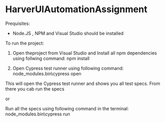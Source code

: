 # HarverUIAutomationAssignment

Prequisites:
- Node.JS , NPM and Visual Studio should be installed

To run the project:

01. Open theproject from Visual Studio and Install all npm dependencies using follwing command: npm install

02. Open Cypress test runner using following command: node_modules\.bin\cypress open

This will open the Cypress test runner and shows you all test specs. From there you cab run the specs

or

Run all the specs using following command in the terminal: node_modules\.bin\cypress run
